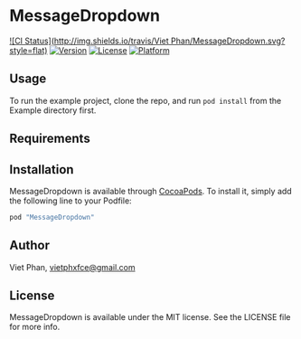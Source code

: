 # MessageDropdown

[![CI Status](http://img.shields.io/travis/Viet Phan/MessageDropdown.svg?style=flat)](https://travis-ci.org/phanviet/MessageDropdown)
[![Version](https://img.shields.io/cocoapods/v/MessageDropdown.svg?style=flat)](http://cocoapods.org/pods/MessageDropdown)
[![License](https://img.shields.io/cocoapods/l/MessageDropdown.svg?style=flat)](http://cocoapods.org/pods/MessageDropdown)
[![Platform](https://img.shields.io/cocoapods/p/MessageDropdown.svg?style=flat)](http://cocoapods.org/pods/MessageDropdown)

## Usage

To run the example project, clone the repo, and run `pod install` from the Example directory first.

## Requirements

## Installation

MessageDropdown is available through [CocoaPods](http://cocoapods.org). To install
it, simply add the following line to your Podfile:

```ruby
pod "MessageDropdown"
```

## Author

Viet Phan, vietphxfce@gmail.com

## License

MessageDropdown is available under the MIT license. See the LICENSE file for more info.
